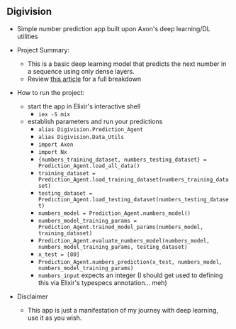 ## Digivision

- Simple number prediction app built upon Axon's deep learning/DL utilities

- Project Summary:
	- This is a basic deep learning model that predicts the next number in a sequence using only dense layers.
	- Review [this article]() for a full breakdown

- How to run the project:
	- start the app in Elixir's interactive shell
		- `iex -S mix`
	- establish parameters and run your predictions
		- `alias Digivision.Prediction_Agent`
		- `alias Digivision.Data_Utils`
		- `import Axon`
		- `import Nx`
		- `{numbers_training_dataset, numbers_testing_dataset} = Prediction_Agent.load_all_data()`
		- `training_dataset = Prediction_Agent.load_training_dataset(numbers_training_dataset)`
		- `testing_dataset = Prediction_Agent.load_testing_dataset(numbers_testing_dataset)`
		- `numbers_model = Prediction_Agent.numbers_model()`
		- `numbers_model_training_params = Prediction_Agent.trained_model_params(numbers_model, training_dataset)`
		- `Prediction_Agent.evaluate_numbers_model(numbers_model, numbers_model_training_params, testing_dataset)`
		- `x_test = [80]`
		- `Prediction_Agent.numbers_prediction(x_test, numbers_model, numbers_model_training_params)`
		- `numbers_input` expects an integer (I should get used to defining this via Elixir's typespecs annotation... meh)

- Disclaimer
	- This app is just a manifestation of my journey with deep learning, use it as you wish.
